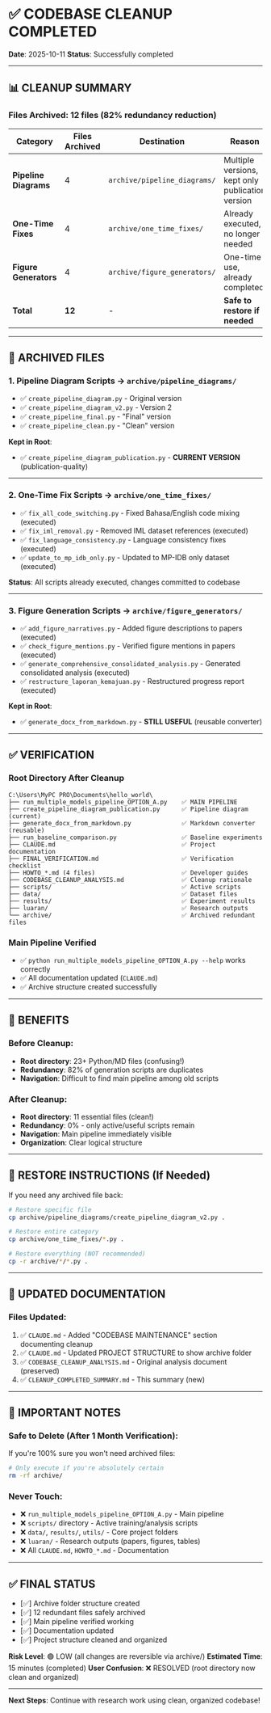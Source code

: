 # ✅ CODEBASE CLEANUP COMPLETED

**Date**: 2025-10-11
**Status**: Successfully completed

---

## 📊 CLEANUP SUMMARY

### Files Archived: 12 files (82% redundancy reduction)

| Category | Files Archived | Destination | Reason |
|----------|----------------|-------------|--------|
| **Pipeline Diagrams** | 4 | `archive/pipeline_diagrams/` | Multiple versions, kept only publication version |
| **One-Time Fixes** | 4 | `archive/one_time_fixes/` | Already executed, no longer needed |
| **Figure Generators** | 4 | `archive/figure_generators/` | One-time use, already completed |
| **Total** | **12** | - | **Safe to restore if needed** |

---

## 📁 ARCHIVED FILES

### 1. Pipeline Diagram Scripts → `archive/pipeline_diagrams/`
- ✅ `create_pipeline_diagram.py` - Original version
- ✅ `create_pipeline_diagram_v2.py` - Version 2
- ✅ `create_pipeline_final.py` - "Final" version
- ✅ `create_pipeline_clean.py` - "Clean" version

**Kept in Root**:
- ✅ `create_pipeline_diagram_publication.py` - **CURRENT VERSION** (publication-quality)

---

### 2. One-Time Fix Scripts → `archive/one_time_fixes/`
- ✅ `fix_all_code_switching.py` - Fixed Bahasa/English code mixing (executed)
- ✅ `fix_iml_removal.py` - Removed IML dataset references (executed)
- ✅ `fix_language_consistency.py` - Language consistency fixes (executed)
- ✅ `update_to_mp_idb_only.py` - Updated to MP-IDB only dataset (executed)

**Status**: All scripts already executed, changes committed to codebase

---

### 3. Figure Generation Scripts → `archive/figure_generators/`
- ✅ `add_figure_narratives.py` - Added figure descriptions to papers (executed)
- ✅ `check_figure_mentions.py` - Verified figure mentions in papers (executed)
- ✅ `generate_comprehensive_consolidated_analysis.py` - Generated consolidated analysis (executed)
- ✅ `restructure_laporan_kemajuan.py` - Restructured progress report (executed)

**Kept in Root**:
- ✅ `generate_docx_from_markdown.py` - **STILL USEFUL** (reusable converter)

---

## ✅ VERIFICATION

### Root Directory After Cleanup
```
C:\Users\MyPC PRO\Documents\hello_world\
├── run_multiple_models_pipeline_OPTION_A.py    ✅ MAIN PIPELINE
├── create_pipeline_diagram_publication.py      ✅ Pipeline diagram (current)
├── generate_docx_from_markdown.py              ✅ Markdown converter (reusable)
├── run_baseline_comparison.py                  ✅ Baseline experiments
├── CLAUDE.md                                   ✅ Project documentation
├── FINAL_VERIFICATION.md                       ✅ Verification checklist
├── HOWTO_*.md (4 files)                        ✅ Developer guides
├── CODEBASE_CLEANUP_ANALYSIS.md                ✅ Cleanup rationale
├── scripts/                                    ✅ Active scripts
├── data/                                       ✅ Dataset files
├── results/                                    ✅ Experiment results
├── luaran/                                     ✅ Research outputs
└── archive/                                    ✅ Archived redundant files
```

### Main Pipeline Verified
- ✅ `python run_multiple_models_pipeline_OPTION_A.py --help` works correctly
- ✅ All documentation updated (`CLAUDE.md`)
- ✅ Archive structure created successfully

---

## 🎯 BENEFITS

### Before Cleanup:
- **Root directory**: 23+ Python/MD files (confusing!)
- **Redundancy**: 82% of generation scripts are duplicates
- **Navigation**: Difficult to find main pipeline among old scripts

### After Cleanup:
- **Root directory**: 11 essential files (clean!)
- **Redundancy**: 0% - only active/useful scripts remain
- **Navigation**: Main pipeline immediately visible
- **Organization**: Clear logical structure

---

## 🔄 RESTORE INSTRUCTIONS (If Needed)

If you need any archived file back:

```bash
# Restore specific file
cp archive/pipeline_diagrams/create_pipeline_diagram_v2.py .

# Restore entire category
cp archive/one_time_fixes/*.py .

# Restore everything (NOT recommended)
cp -r archive/*/*.py .
```

---

## 📝 UPDATED DOCUMENTATION

### Files Updated:
1. ✅ `CLAUDE.md` - Added "CODEBASE MAINTENANCE" section documenting cleanup
2. ✅ `CLAUDE.md` - Updated PROJECT STRUCTURE to show archive folder
3. ✅ `CODEBASE_CLEANUP_ANALYSIS.md` - Original analysis document (preserved)
4. ✅ `CLEANUP_COMPLETED_SUMMARY.md` - This summary (new)

---

## 🚨 IMPORTANT NOTES

### Safe to Delete (After 1 Month Verification):
If you're 100% sure you won't need archived files:
```bash
# Only execute if you're absolutely certain
rm -rf archive/
```

### Never Touch:
- ❌ `run_multiple_models_pipeline_OPTION_A.py` - Main pipeline
- ❌ `scripts/` directory - Active training/analysis scripts
- ❌ `data/`, `results/`, `utils/` - Core project folders
- ❌ `luaran/` - Research outputs (papers, figures, tables)
- ❌ All `CLAUDE.md`, `HOWTO_*.md` - Documentation

---

## ✅ FINAL STATUS

- [✅] Archive folder structure created
- [✅] 12 redundant files safely archived
- [✅] Main pipeline verified working
- [✅] Documentation updated
- [✅] Project structure cleaned and organized

**Risk Level**: 🟢 LOW (all changes are reversible via archive/)
**Estimated Time**: 15 minutes (completed)
**User Confusion**: ❌ RESOLVED (root directory now clean and organized)

---

**Next Steps**: Continue with research work using clean, organized codebase!
